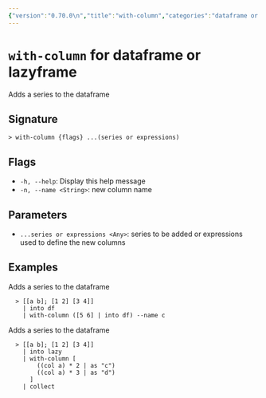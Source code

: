 ```yaml
---
{"version":"0.70.0\n","title":"with-column","categories":"dataframe or lazyframe","usage":"Adds a series to the dataframe\n"}
---
```

<!-- THIS FILE IS GENERATED BY update_book_commands.cjs USING NUSHELL'S HELP COMMANDS.
REFRAIN FROM EDITING IT MANUALLY.-->
# <code>with-column</code> for dataframe or lazyframe

<div class='command-title'>Adds a series to the dataframe</div>

## Signature

```> with-column {flags} ...(series or expressions)```

## Flags

 * ```-h, --help```: Display this help message
 * ```-n, --name <String>```: new column name
## Parameters

 * ```...series or expressions <Any>```: series to be added or expressions used to define the new columns
## Examples

  Adds a series to the dataframe
```shell
  > [[a b]; [1 2] [3 4]]
    | into df
    | with-column ([5 6] | into df) --name c
```
  Adds a series to the dataframe
```shell
  > [[a b]; [1 2] [3 4]]
    | into lazy
    | with-column [
        ((col a) * 2 | as "c")
        ((col a) * 3 | as "d")
      ]
    | collect
```


